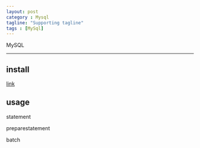 ```yaml
---
layout: post
category : Mysql
tagline: "Supporting tagline"
tags : [MySql]
---
```


MySQL

<!--more-->

---
## install

[link](http://www.linuxidc.com/Linux/2016-07/133128.htm)

## usage


statement


preparestatement

batch
